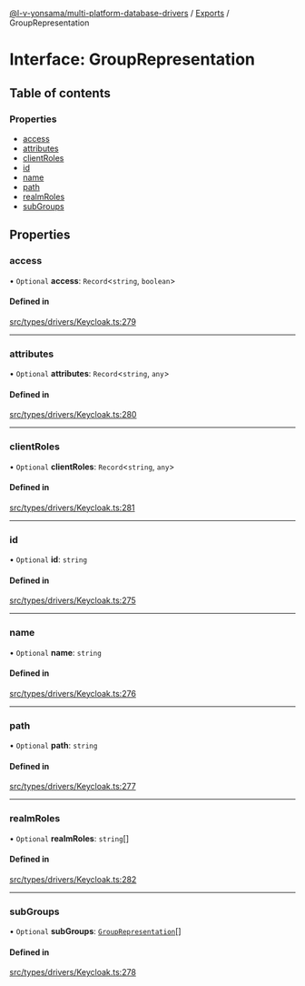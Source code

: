 [@l-v-yonsama/multi-platform-database-drivers](../README.md) / [Exports](../modules.md) / GroupRepresentation

# Interface: GroupRepresentation

## Table of contents

### Properties

- [access](GroupRepresentation.md#access)
- [attributes](GroupRepresentation.md#attributes)
- [clientRoles](GroupRepresentation.md#clientroles)
- [id](GroupRepresentation.md#id)
- [name](GroupRepresentation.md#name)
- [path](GroupRepresentation.md#path)
- [realmRoles](GroupRepresentation.md#realmroles)
- [subGroups](GroupRepresentation.md#subgroups)

## Properties

### access

• `Optional` **access**: `Record`<`string`, `boolean`\>

#### Defined in

[src/types/drivers/Keycloak.ts:279](https://github.com/l-v-yonsama/db-drivers/blob/b0e09fd/src/types/drivers/Keycloak.ts#L279)

___

### attributes

• `Optional` **attributes**: `Record`<`string`, `any`\>

#### Defined in

[src/types/drivers/Keycloak.ts:280](https://github.com/l-v-yonsama/db-drivers/blob/b0e09fd/src/types/drivers/Keycloak.ts#L280)

___

### clientRoles

• `Optional` **clientRoles**: `Record`<`string`, `any`\>

#### Defined in

[src/types/drivers/Keycloak.ts:281](https://github.com/l-v-yonsama/db-drivers/blob/b0e09fd/src/types/drivers/Keycloak.ts#L281)

___

### id

• `Optional` **id**: `string`

#### Defined in

[src/types/drivers/Keycloak.ts:275](https://github.com/l-v-yonsama/db-drivers/blob/b0e09fd/src/types/drivers/Keycloak.ts#L275)

___

### name

• `Optional` **name**: `string`

#### Defined in

[src/types/drivers/Keycloak.ts:276](https://github.com/l-v-yonsama/db-drivers/blob/b0e09fd/src/types/drivers/Keycloak.ts#L276)

___

### path

• `Optional` **path**: `string`

#### Defined in

[src/types/drivers/Keycloak.ts:277](https://github.com/l-v-yonsama/db-drivers/blob/b0e09fd/src/types/drivers/Keycloak.ts#L277)

___

### realmRoles

• `Optional` **realmRoles**: `string`[]

#### Defined in

[src/types/drivers/Keycloak.ts:282](https://github.com/l-v-yonsama/db-drivers/blob/b0e09fd/src/types/drivers/Keycloak.ts#L282)

___

### subGroups

• `Optional` **subGroups**: [`GroupRepresentation`](GroupRepresentation.md)[]

#### Defined in

[src/types/drivers/Keycloak.ts:278](https://github.com/l-v-yonsama/db-drivers/blob/b0e09fd/src/types/drivers/Keycloak.ts#L278)

